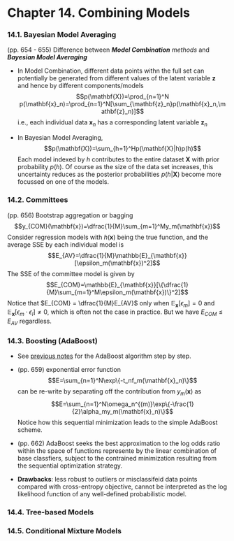 Chapter 14. Combining Models
============================
### 14.1. Bayesian Model Averaging
(pp. 654 - 655) Difference between ***Model Combination** methods* and ***Bayesian Model Averaging***
* In Model Combination, different data points withn the full set can potentially be generated from different values of the latent variable $\mathbf{z}$ and hence by different components/models
 $$p(\mathbf{X})=\prod_{n=1}^N p(\mathbf{x}_n)=\prod_{n=1}^N[\sum_{\mathbf{z}_n}p(\mathbf{x}_n,\mathbf{z}_n)]$$ i.e., each individual data $\mathbf{x}_n$ has a corresponding latent variable $\mathbf{z}_n$

* In Bayesian Model Averaging,
 $$p(\mathbf{X})=\sum_{h=1}^Hp(\mathbf{X}|h)p(h)$$ Each model indexed by $h$ contributes to the entire dataset $\mathbf{X}$ with prior probability $p(h)$. Of course as the size of the data set increases, this uncertainty reduces as the posterior probabilities $p(h|\mathbf{X})$ become more focussed on one of the models.

 ### 14.2. Committees
(pp. 656) Bootstrap aggregation or bagging
$$y_{COM}(\mathbf{x})=\dfrac{1}{M}\sum_{m=1}^My_m(\mathbf{x})$$ Consider regression models with $h(\mathbf{x})$ being the true function, and the average SSE by each individual model is
$$E_{AV}=\dfrac{1}{M}\mathbb{E}_{\mathbf{x}}[\epsilon_m(\mathbf{x})^2]$$ The SSE of the committee model is given by
$$E_{COM}=\mathbb{E}_{\mathbf{x}}[\{\dfrac{1}{M}\sum_{m=1}^M\epsilon_m(\mathbf{x})\}^2]$$ Notice that $E_{COM} = \dfrac{1}{M}E_{AV}$ only when $\mathbb{E}_{\mathbf{x}}[\epsilon_m]=0$ and $\mathbb{E}_{\mathbf{x}}[\epsilon_m\cdot\epsilon_l]\neq 0$, which is often not the case in practice. But we have $E_{COM}\leq E_{AV}$ regardless.

 ### 14.3. Boosting (AdaBoost)
* See [previous notes](https://github.com/Roger-Li/Notes/blob/master/note_cmu_ml/10_boosting.pdf) for the AdaBoost algorithm step by step.

* (pp. 659) exponential error function $$E=\sum_{n=1}^N\exp\{-t_nf_m(\mathbf{x}_n)\}$$ can be re-write by separating off the contribution from $y_m(\mathbf{x})$ as $$E=\sum_{n=1}^N\omega_n^{(m)}\exp\{-\frac{1}{2}\alpha_my_m(\mathbf{x}_n)\}$$ Notice how this sequential minimization leads to the simple AdaBoost scheme.
* (pp. 662) AdaBoost seeks the best approximation to the log odds ratio within the space of functions represente by the linear combination of base classfiers, subject to the contrained minimization resulting from the sequential optimization strategy.
* **Drawbacks**: less robust to outliers or misclassifeid data points compared with cross-entropy objective, cannot be interpreted as the log likelihood function of any well-defined probabilistic model.

 ### 14.4. Tree-based Models

 ### 14.5. Conditional Mixture Models
